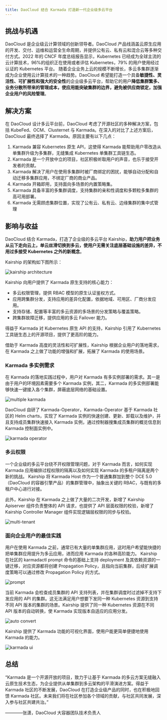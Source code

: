 ```yaml
---
title: DaoCloud 结合 Karmada 打造新一代企业级多云平台
---
```


## 挑战与机遇

DaoCloud 是企业级云计算领域的创新领导者。DaoCloud 产品线涵盖云原生应用的开发、交付、运维和运营全生命周期，并提供公有云、私有云和混合云等多种交付方式。2022 年的 CNCF 年度总结报告显示，Kubernetes 已经成为全球主流的云计算技术，96%的组织正在使用或者评估 Kubernetes，79% 的用户使用经过认证的 Kubernetes 平台。
随着企业业务上云的规模不断增长，多云多集群逐渐成为企业使用云计算技术的一种趋势。DaoCloud 希望能打造一个具备**敏捷性、灵活性、可扩展性和强大的安全性**的企业级多云平台，帮助它的用户**降低集群繁多、业务分散所带来的管理成本，使应用能突破集群的边界，避免被供应商锁定，加强企业用户的风险管理**。

## 解决方案

在 DaoCloud 设计多云平台前，DaoCloud 考虑了开源社区的多种解决方案，包括 KubeFed、OCM、Clusternet 与 Karmada。在深入的对比了上述方案后，DaoCloud 最终选择了 Karmada。原因主要有以下几点：

1. Karmada 兼容 Kubernetes 原生 API，这使得 Karmada 能帮助用户零改造从单集群升级为多集群，无缝集成 Kubernetes 单集群工具链生态。
2. Karmada 是一个开放中立的项目，社区积极听取用户的声音，也乐于接受开发者的贡献。
3. Karmada 解决了用户在使用多集群时被厂商绑定的困扰，能够自动分配和自动迁移多集群应用，不绑定厂商的商业产品。
4. Karmada 开箱即用，支持面向多场景的内置策略集。
5. Karmada 具备丰富的多集群调度，支持集群的亲和性调度和多颗粒多集群的高可用部署。
6. Karmada 无需顾虑集群位置，实现了公有云、私有云、边缘集群的集中式管理

## 影响与收益

DaoCloud 结合 Karmada，打造了企业级的多云平台 Kairship，**助力用户把业务从云下走向云上，单云丝滑切换到多云，使用户无需关注底层基础设施的差异，不用过多接受 Kubernetes 之外的新概念**。

Kairship 的架构如下图所示：

![kairship architecture](../resources/casestudies/daocloud/kairship_architecture.PNG)

Kairship 向用户提供了 Karmada 原生支持的核心能力：

* 多云权限管理，提供 RBAC 模型的原生认证鉴权方式。
* 应用跨集群分发，支持应用的差异化配置，依据地域、可用区、厂商分发应用。
* 支持存储、配置等丰富的多云资源的多场景的分发策略与覆盖策略。
* 跨集群故障迁移，提供应用的多云 Failover 能力。

得益于 Karmada 对 Kubernetes 原生 API 的支持，Kairship 引用了 Kubernetes 工具链生态上的开源项目，提供了更高阶的能力。

借助于 Karmada 高度的灵活性和可扩展性，Kairship 根据企业用户的落地需求，在 Karmada 之上做了功能的增强和扩展，拓展了 Karmada 的使用场景。

### Karmada 多实例需求

在 Karmada 的落地实践过程中，用户对 Karmada 有多实例部署的需求。其一是由于用户的环境因素需要多个 Karmada 实例，其二，Karmada 的多实例部署能够快速一键接入各个集群，屏蔽底层网络的基础设置。

![multiple karmada](../resources/casestudies/daocloud/multi_karmada.PNG)

DaoCloud 自研了 Karmada-Operator，Karmada-Operator 基于 Karmada 社区的 Helm charts，实现了 Karmada 实例的快速创建、更新、卸载以及维护，并且支持成员集群快速接入 Karmada 实例，通过控制器搜集成员集群的概览信息到 Karmada 控制面实例中。

![karmada operator](../resources/casestudies/daocloud/karmada_operator.PNG)

### 多云权限

一个企业级的多云平台绕不开权限管理问题，对于 Karmada 而言，如何实现 Karmada 应用编排过程权限的隔离以及如何实现 Karmada 的多租户隔离是两个新的挑战。
Kairship 将 Karmada Host 作为一个普通集群加到整个 DCE 5.0（DaoCloud 的容器引擎产品）的集群管理中，抽象出关键的 RBAC，与既有的多租户中心进行对接。

此外，Kairship 在 Karmada 之上做了大量的二次开发，新增了 Kairship Apiserver 组件负责整体的 API 请求，也提供了 API 层面权限的校验，新增了 Kairship Controller Manager 组件实现逻辑层权限的同步与校验。

![multi-tenant](../resources/casestudies/daocloud/multi_tenant.PNG)

### 面向企业用户的最佳实践

用户在使用 Karmada 之前，通常已有大量的单集群应用，这时用户希望能快捷的把单集群应用提升为多云应用，进而应用 Karmada 的各种高阶能力。
Kairship 在社区的 karmadactl prompt 命令的基础上支持 deployment 及其依赖资源的一键迁移，对应资源都将创建 Propagation Policy，且指向当前集群，后续扩展调度策略可以通过修改 Propagation Policy 的方式。

![prompt](../resources/casestudies/daocloud/prompt.PNG)

当前 Karmada 会检查成员集群的 API 支持列表，并在集群调度时过滤掉不支持下发应用的 API 的集群。这无法满足用户想要下发同一种 Kubernetes 资源到支持不同 API 版本的集群的场景。Kairship 提供了同一种 Kubernetes 资源在不同 API 版本的自动转换，使 Karmada 实现版本自适应的应用分发。

![auto convert](../resources/casestudies/daocloud/auto_convert.PNG)

Kairship 提供了 Karmada 功能的可视化界面，使用户能更简单便捷地使用 Karmada 的能力。

![karmada ui](../resources/casestudies/daocloud/ui.PNG)

## 总结

“Karmada 是一个开源开放的项目，致力于让基于 Karmada 的多云方案无缝融入云原生技术生态，为企业提供从单集群到多云架构的平滑演进方案。得益于 Karmada 社区的不断发展，DaoCloud 在打造企业级产品的同时，也在积极地回馈 Karmada 社区。未来我们将在社区参加各个领域的贡献，与社区共同发展，深入参与社区共建共治。”

————张潇，DaoCloud 大容器团队技术负责人

